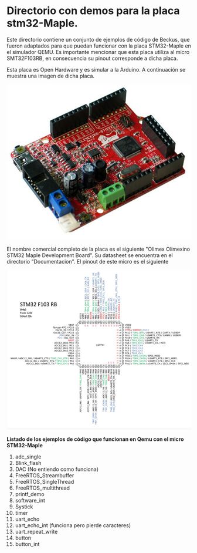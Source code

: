 # Directorio con demos para la placa stm32-Maple.

Este directorio contiene un conjunto de ejemplos de código de Beckus, que fueron adaptados para que puedan funcionar con la placa STM32-Maple en el simulador QEMU. Es importante mencionar que esta placa utiliza al micro SMT32F103RB, en consecuencia su pinout corresponde a dicha placa.

Esta placa es Open Hardware y es simular a la Arduino. A continuación se muestra una imagen de dicha placa.

![](./documentacion/images/placa_stm32_maple.jpg "Placa STM32-Maple")

El nombre comercial completo de la placa es el siguiente &quot;Olimex Olimexino STM32 Maple Development Board&quot;. Su datasheet se encuentra en el directorio &quot;Documentacion&quot;. El pinout de este micro es el siguiente

![](./documentacion/images/pinout_stm32_maple.jpg "Pinout del micro de la placa STM32-Maple")

**Listado de los ejemplos de còdigo que funcionan en Qemu con el micro STM32-Maple**

1. adc_single
2. Blink_flash
3. DAC (No entiendo como funciona)
4. FreeRTOS_Streambuffer
5. FreeRTOS_SingleThread
6. FreeRTOS_multithread
7. printf_demo
8. software_int
9. Systick
10. timer
11. uart_echo
12. uart_echo_int (funciona pero pierde caracteres)
14. uart_repeat_write
15. button
16. button_int
